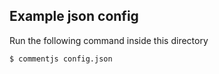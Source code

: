 ## Example json config

Run the following command inside this directory

```bash
$ commentjs config.json
```
